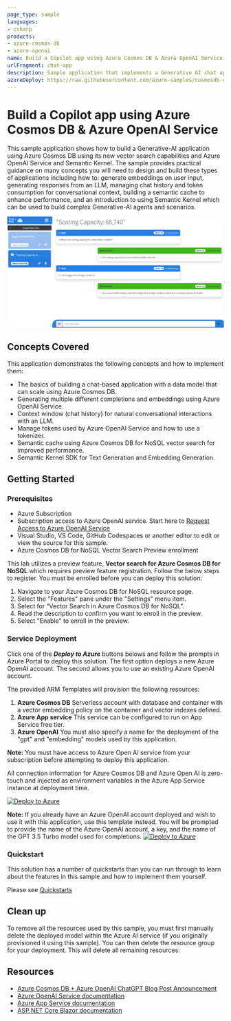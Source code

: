 ```yaml
---
page_type: sample
languages:
- csharp
products:
- azure-cosmos-db
- azure-openai
name: Build a Copilot app using Azure Cosmos DB & Azure OpenAI Service
urlFragment: chat-app
description: Sample application that implements a Generative AI chat application that demonstrates context windows, semantic cache and Semantic Kernel integration.
azureDeploy: https://raw.githubusercontent.com/azure-samples/cosmosdb-chatgpt/main/azuredeploy.json
---
```


# Build a Copilot app using Azure Cosmos DB & Azure OpenAI Service

This sample application shows how to build a Generative-AI application using Azure Cosmos DB using its new vector search capabilities and Azure OpenAI Service and Semantic Kernel. The sample provides practical guidance on many concepts you will need to design and build these types of applications including how to: generate embeddings on user input, generating responses from an LLM, managing chat history and token consumption for conversational context, building a semantic cache to enhance performance, and an introduction to using Semantic Kernel which can be used to build complex Generative-AI agents and scenarios.

![Cosmos DB + ChatGPT user interface](screenshot.png)

## Concepts Covered

This application demonstrates the following concepts and how to implement them:

- The basics of building a chat-based application with a data model that can scale using Azure Cosmos DB.
- Generating multiple different completions and embeddings using Azure OpenAI Service.
- Context window (chat history) for natural conversational interactions with an LLM.
- Manage tokens used by Azure OpenAI Service and how to use a tokenizer.
- Semantic cache using Azure Cosmos DB for NoSQL vector search for improved performance.
- Semantic Kernel SDK for Text Generation and Embedding Generation.

## Getting Started

### Prerequisites

- Azure Subscription
- Subscription access to Azure OpenAI service. Start here to [Request Access to Azure OpenAI Service](https://aka.ms/oaiapply)
- Visual Studio, VS Code, GitHub Codespaces or another editor to edit or view the source for this sample.
- Azure Cosmos DB for NoSQL Vector Search Preview enrollment

This lab utilizes a preview feature, **Vector search for Azure Cosmos DB for NoSQL** which requires preview feature registration. Follow the below steps to register. You must be enrolled before you can deploy this solution:
 
1. Navigate to your Azure Cosmos DB for NoSQL resource page.
1. Select the "Features" pane under the "Settings" menu item.
1. Select for “Vector Search in Azure Cosmos DB for NoSQL”.
1. Read the description to confirm you want to enroll in the preview.
1. Select "Enable" to enroll in the preview.

### Service Deployment

Click one of the ***Deploy to Azure*** buttons belows and follow the prompts in Azure Portal to deploy this solution. The first option deploys a new Azure OpenAI account. The second allows you to use an existing Azure OpenAI account.

The provided ARM Templates will provision the following resources:

1. **Azure Cosmos DB** Serverless account with database and container with a vector embedding policy on the container and vector indexes defined.
1. **Azure App service** This service can be configured to run on App Service free tier.
1. **Azure OpenAI** You must also specify a name for the deployment of the "gpt" and "embedding" models used by this application.

**Note:** You must have access to Azure Open AI service from your subscription before attempting to deploy this application.

All connection information for Azure Cosmos DB and Azure Open AI is zero-touch and injected as environment variables in the Azure App Service instance at deployment time. 

[![Deploy to Azure](https://aka.ms/deploytoazurebutton)](https://portal.azure.com/#create/Microsoft.Template/uri/https%3A%2F%2Fraw.githubusercontent.com%2FAzure-Samples%2Fcosmosdb-chatgpt%2Fmain%2Fazuredeploy.json)

**Note:** If you already have an Azure OpenAI account deployed and wish to use it with this application, use this template instead. You will be prompted to provide the name of the Azure OpenAI account, a key, and the name of the GPT 3.5 Turbo model used for completions.
[![Deploy to Azure](https://aka.ms/deploytoazurebutton)](https://portal.azure.com/#create/Microsoft.Template/uri/https%3A%2F%2Fraw.githubusercontent.com%2FAzure-Samples%2Fcosmosdb-chatgpt%2Fmain%2Fazuredeploy-no-aoai.json)


### Quickstart

This solution has a number of quickstarts than you can run through to learn about the features in this sample and how to implement them yourself.

Please see [Quickstarts](quickstart.md)


## Clean up

To remove all the resources used by this sample, you must first manually delete the deployed model within the Azure AI service (if you originally provisioned it using this sample). You can then delete the resource group for your deployment. This will delete all remaining resources.

## Resources

- [Azure Cosmos DB + Azure OpenAI ChatGPT Blog Post Announcement](https://devblogs.microsoft.com/cosmosdb/chatgpt-azure-cosmos-db/)
- [Azure OpenAI Service documentation](https://learn.microsoft.com/azure/cognitive-services/openai/)
- [Azure App Service documentation](https://learn.microsoft.com/azure/app-service/)
- [ASP.NET Core Blazor documentation](https://dotnet.microsoft.com/apps/aspnet/web-apps/blazor)
